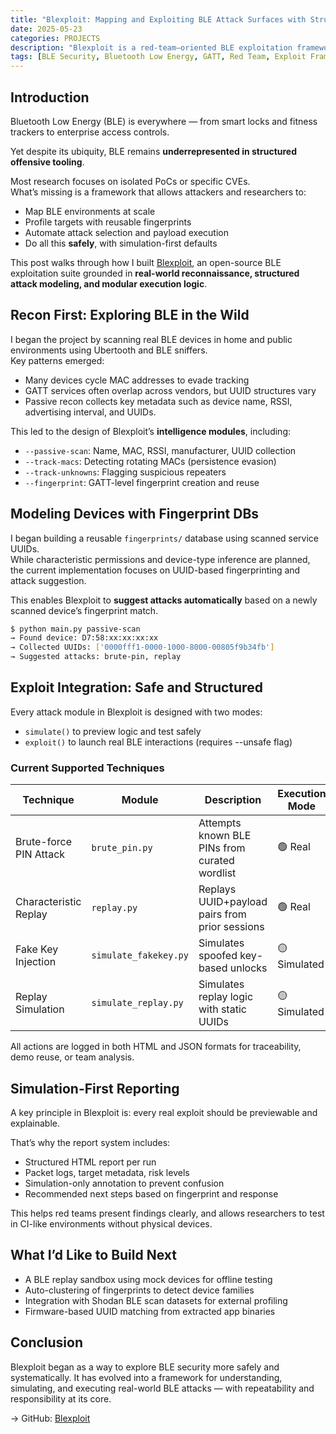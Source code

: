 ```yaml
---
title: "Blexploit: Mapping and Exploiting BLE Attack Surfaces with Structured Automation"
date: 2025-05-23
categories: PROJECTS
description: "Blexploit is a red-team–oriented BLE exploitation framework built through practical exploration, fingerprint-based modeling, and simulation-safe attack workflows."
tags: [BLE Security, Bluetooth Low Energy, GATT, Red Team, Exploit Framework]
---
```


## Introduction

Bluetooth Low Energy (BLE) is everywhere — from smart locks and fitness trackers to enterprise access controls.  

Yet despite its ubiquity, BLE remains **underrepresented in structured offensive tooling**.

Most research focuses on isolated PoCs or specific CVEs.  
What’s missing is a framework that allows attackers and researchers to:

- Map BLE environments at scale  
- Profile targets with reusable fingerprints  
- Automate attack selection and payload execution  
- Do all this **safely**, with simulation-first defaults

This post walks through how I built [Blexploit](https://github.com/schoi1337/blexploit), an open-source BLE exploitation suite grounded in **real-world reconnaissance, structured attack modeling, and modular execution logic**.

## Recon First: Exploring BLE in the Wild

I began the project by scanning real BLE devices in home and public environments using Ubertooth and BLE sniffers.  
Key patterns emerged:

- Many devices cycle MAC addresses to evade tracking  
- GATT services often overlap across vendors, but UUID structures vary  
- Passive recon collects key metadata such as device name, RSSI, advertising interval, and UUIDs.  

This led to the design of Blexploit’s **intelligence modules**, including:

- `--passive-scan`: Name, MAC, RSSI, manufacturer, UUID collection  
- `--track-macs`: Detecting rotating MACs (persistence evasion)  
- `--track-unknowns`: Flagging suspicious repeaters  
- `--fingerprint`: GATT-level fingerprint creation and reuse

## Modeling Devices with Fingerprint DBs

I began building a reusable `fingerprints/` database using scanned service UUIDs.  
While characteristic permissions and device-type inference are planned, the current implementation focuses on UUID-based fingerprinting and attack suggestion.

This enables Blexploit to **suggest attacks automatically** based on a newly scanned device’s fingerprint match.

```bash
$ python main.py passive-scan
→ Found device: D7:58:xx:xx:xx:xx
→ Collected UUIDs: ['0000fff1-0000-1000-8000-00805f9b34fb']
→ Suggested attacks: brute-pin, replay
```

## Exploit Integration: Safe and Structured

Every attack module in Blexploit is designed with two modes:

- `simulate()` to preview logic and test safely
- `exploit()` to launch real BLE interactions (requires --unsafe flag)

### Current Supported Techniques

| Technique                   | Module                 | Description                                           | Execution Mode | Simulation Support |
|-----------------------------|-------------------------|-------------------------------------------------------|----------------|---------------------|
| Brute-force PIN Attack      | `brute_pin.py`          | Attempts known BLE PINs from curated wordlist         | 🟢 Real        | ✅ Supported         |
| Characteristic Replay       | `replay.py`             | Replays UUID+payload pairs from prior sessions        | 🟢 Real        | ✅ Supported         |
| Fake Key Injection          | `simulate_fakekey.py`   | Simulates spoofed key-based unlocks                   | 🟡 Simulated   | ✅ Supported         |
| Replay Simulation           | `simulate_replay.py`    | Simulates replay logic with static UUIDs              | 🟡 Simulated   | ✅ Supported         |

All actions are logged in both HTML and JSON formats for traceability, demo reuse, or team analysis.

## Simulation-First Reporting

A key principle in Blexploit is: every real exploit should be previewable and explainable.

That’s why the report system includes:
- Structured HTML report per run
- Packet logs, target metadata, risk levels
- Simulation-only annotation to prevent confusion
- Recommended next steps based on fingerprint and response

This helps red teams present findings clearly, and allows researchers to test in CI-like environments without physical devices.

## What I’d Like to Build Next

- A BLE replay sandbox using mock devices for offline testing
- Auto-clustering of fingerprints to detect device families
- Integration with Shodan BLE scan datasets for external profiling
- Firmware-based UUID matching from extracted app binaries

## Conclusion

Blexploit began as a way to explore BLE security more safely and systematically.
It has evolved into a framework for understanding, simulating, and executing real-world BLE attacks — with repeatability and responsibility at its core.

→ GitHub: [Blexploit](https://github.com/schoi1337/blexploit)
